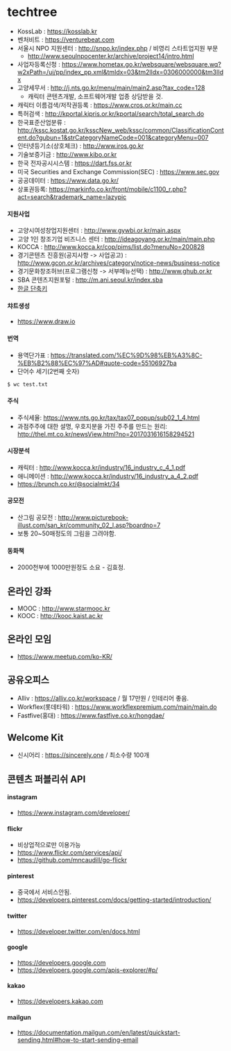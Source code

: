 # techtree
- KossLab : https://kosslab.kr
- 벤처비트 : https://venturebeat.com
- 서울시 NPO 지원센터 : http://snpo.kr/index.php / 비영리 스타트업지원 부문
    - http://www.seoulnpocenter.kr/archive/project14/intro.html
- 사업자등록신청 : https://www.hometax.go.kr/websquare/websquare.wq?w2xPath=/ui/pp/index_pp.xml&tmIdx=03&tm2lIdx=0306000000&tm3lIdx
- 고양세무서 : http://j.nts.go.kr/menu/main/main2.asp?tax_code=128
	- 캐릭터 콘텐츠개발, 소프트웨어개발 업종 상담받을 것.
- 캐릭터 이름검색/저작권등록 : https://www.cros.or.kr/main.cc
- 특허검색 : http://kportal.kipris.or.kr/kportal/search/total_search.do
- 한국표준산업분류 : http://kssc.kostat.go.kr/ksscNew_web/kssc/common/ClassificationContent.do?gubun=1&strCategoryNameCode=001&categoryMenu=007
- 인터넷등기소(상호체크) : http://www.iros.go.kr
- 기술보증기금 : http://www.kibo.or.kr
- 한국 전자공시시스템 : https://dart.fss.or.kr
- 미국 Securities and Exchange Commission(SEC) : https://www.sec.gov
- 공공데이터 : https://www.data.go.kr/
- 상표권등록: https://markinfo.co.kr/front/mobile/c1100_r.php?act=search&trademark_name=lazypic

#### 지원사업
- 고양시여성창업지원센터 : http://www.gywbi.or.kr/main.aspx
- 고양 1인 창조기업 비즈니스 센터 : http://ideagoyang.or.kr/main/main.php
- KOCCA : http://www.kocca.kr/cop/pims/list.do?menuNo=200828
- 경기콘텐츠 진흥원(공지사항 -> 사업공고) : http://www.gcon.or.kr/archives/category/notice-news/business-notice
- 경기문화창조허브(프로그램신청 -> 서부메뉴선택) : http://www.ghub.or.kr
- SBA 콘텐츠지원포털 : http://m.ani.seoul.kr/index.sba
- [한글 단축키](http://help.hancom.com/hoffice_mac/ko-KR/hwp/index.htm#t=view%2Ftoolbar%2Fshortcut(table).htm)

#### 챠트생성
- https://www.draw.io

#### 번역
- 용역단가표 : https://translated.com/%EC%9D%98%EB%A3%8C-%EB%B2%88%EC%97%AD#quote-code=55106927ba
- 단어수 세기(2번째 숫자)
```bash
$ wc test.txt
```

#### 주식
- 주식세율: https://www.nts.go.kr/tax/tax07_popup/sub02_1_4.html
- 과점주주에 대한 설명, 우호지분을 가진 주주를 만드는 원리: http://thel.mt.co.kr/newsView.html?no=2017031616158294521

#### 시장분석
- 캐릭터 : http://www.kocca.kr/industry/16_industry_c_4_1.pdf
- 애니메이션 : http://www.kocca.kr/industry/16_industry_a_4_2.pdf
- https://brunch.co.kr/@socialmkt/34

#### 공모전
- 산그림 공모전 : http://www.picturebook-illust.com/san_kr/community_02_l.asp?boardno=7
- 보통 20~50매정도의 그림을 그려야함.

#### 동화책
- 2000천부에 1000만원정도 소요 - 김효정.

## 온라인 강좌
- MOOC : http://www.starmooc.kr
- KOOC : http://kooc.kaist.ac.kr

## 온라인 모임
- https://www.meetup.com/ko-KR/

## 공유오피스
- Alliv : https://alliv.co.kr/workspace / 월 17만원 / 인테리어 좋음.
- Workflex(롯데타워) : https://www.workflexpremium.com/main/main.do
- Fastfive(홍대) : https://www.fastfive.co.kr/hongdae/

## Welcome Kit
- 신시어리 : https://sincerely.one / 최소수량 100개

## 콘텐츠 퍼블리쉬 API

#### instagram
- https://www.instagram.com/developer/

#### flickr
- 비상업적으로만 이용가능
- https://www.flickr.com/services/api/
- https://github.com/mncaudill/go-flickr

#### pinterest
- 중국에서 서비스안됨.
- https://developers.pinterest.com/docs/getting-started/introduction/

#### twitter
- https://developer.twitter.com/en/docs.html

#### google
- https://developers.google.com
- https://developers.google.com/apis-explorer/#p/

#### kakao
- https://developers.kakao.com
 
#### mailgun
- https://documentation.mailgun.com/en/latest/quickstart-sending.html#how-to-start-sending-email
